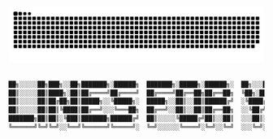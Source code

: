<picture>
  <source
    media="(prefers-color-scheme: dark)"
    srcset="https://raw.githubusercontent.com/platane/snk/output/github-contribution-grid-snake-dark.svg"
  />
  <source
    media="(prefers-color-scheme: light)"
    srcset="https://raw.githubusercontent.com/platane/snk/output/github-contribution-grid-snake.svg"
  />
  <img
    alt="github contribution grid snake animation"
    src="https://raw.githubusercontent.com/platane/snk/output/github-contribution-grid-snake.svg"
  />
</picture>

<br>

```python

██╗░░░░░██╗███╗░░██╗███████╗░██████╗  ███████╗░█████╗░██████╗░  ██╗░░░██╗░█████╗░██╗░░░██╗
██║░░░░░██║████╗░██║██╔════╝██╔════╝  ██╔════╝██╔══██╗██╔══██╗  ╚██╗░██╔╝██╔══██╗██║░░░██║
██║░░░░░██║██╔██╗██║█████╗░░╚█████╗░  █████╗░░██║░░██║██████╔╝  ░╚████╔╝░██║░░██║██║░░░██║  💗
██║░░░░░██║██║╚████║██╔══╝░░░╚═══██╗  ██╔══╝░░██║░░██║██╔══██╗  ░░╚██╔╝░░██║░░██║██║░░░██║
███████╗██║██║░╚███║███████╗██████╔╝  ██║░░░░░╚█████╔╝██║░░██║  ░░░██║░░░╚█████╔╝╚██████╔╝
╚══════╝╚═╝╚═╝░░╚══╝╚══════╝╚═════╝░  ╚═╝░░░░░░╚════╝░╚═╝░░╚═╝  ░░░╚═╝░░░░╚════╝░░╚═════╝░

```

